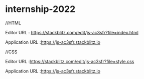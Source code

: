 # internship-2022


//HTML

Editor URL : https://stackblitz.com/edit/js-ac3sfr?file=index.html

Application URL :https://js-ac3sfr.stackblitz.io


//CSS

Editor URL :https://stackblitz.com/edit/js-ac3sfr?file=style.css

Application URL :https://js-ac3sfr.stackblitz.io